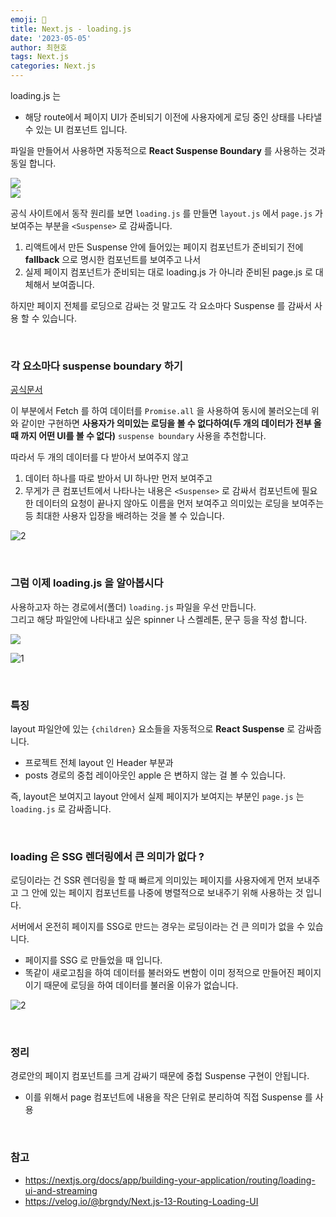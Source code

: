 ```yaml
---
emoji: 📖
title: Next.js - loading.js
date: '2023-05-05'
author: 최현호
tags: Next.js
categories: Next.js
---
```


loading.js 는

- 해당 route에서 페이지 UI가 준비되기 이전에 사용자에게 로딩 중인 상태를 나타낼 수 있는 UI 컴포넌트 입니다.

파일을 만들어서 사용하면 자동적으로 **React Suspense Boundary** 를 사용하는 것과 동일 합니다.

<img src='https://user-images.githubusercontent.com/87301268/236433845-87081c38-e49a-4a03-9c52-66c1731dfd60.png'>

<br>

<img src='https://user-images.githubusercontent.com/87301268/236440573-67365b04-f978-4726-9aa3-7a663015f30d.png'>

<br>

공식 사이트에서 동작 원리를 보면 `loading.js` 를 만들면 `layout.js` 에서 `page.js` 가 보여주는 부분을 `<Suspense>` 로 감싸줍니다.

1. 리액트에서 만든 Suspense 안에 들어있는 페이지 컴포넌트가 준비되기 전에 **fallback** 으로 명시한 컴포넌트를 보여주고 나서
2. 실제 페이지 컴포넌트가 준비되는 대로 loading.js 가 아니라 준비된 page.js 로 대체해서 보여줍니다.

하지만 페이지 전체를 로딩으로 감싸는 것 말고도 각 요소마다 Suspense 를 감싸서 사용 할 수 있습니다.

<br>

### 각 요소마다 suspense boundary 하기

[공식문서](https://nextjs.org/docs/app/building-your-application/data-fetching/fetching#parallel-data-fetching)

이 부분에서 Fetch 를 하여 데이터를 `Promise.all` 을 사용하여 동시에 불러오는데 위와 같이만 구현하면
**사용자가 의미있는 로딩을 볼 수 없다하여(두 개의 데이터가 전부 올 때 까지 어떤 UI를 볼 수 없다)** `suspense boundary` 사용을 추천합니다.

따라서 두 개의 데이터를 다 받아서 보여주지 않고

1. 데이터 하나를 따로 받아서 UI 하나만 먼저 보여주고
2. 무게가 큰 컴포넌트에서 나타나는 내용은 `<Suspense>` 로 감싸서 컴포넌트에 필요한 데이터의 요청이 끝나지 않아도 이름을 먼저 보여주고 의미있는 로딩을 보여주는 등 최대한 사용자 입장을 배려하는 것을 볼 수 있습니다.

![2](https://user-images.githubusercontent.com/87301268/236447780-a8b51462-eb4f-4969-8ee0-0b096b353ed2.png)

<br>

### 그럼 이제 loading.js 을 알아봅시다

사용하고자 하는 경로에서(폴더) `loading.js` 파일을 우선 만듭니다. <br>
그리고 해당 파일안에 나타내고 싶은 spinner 나 스켈레톤, 문구 등을 작성 합니다.

<img src='https://user-images.githubusercontent.com/87301268/236420364-e7988685-3238-463d-9119-a5559be12ae9.png'>

![1](https://user-images.githubusercontent.com/87301268/236421171-9537fb0e-a8cc-45b0-b464-7175280c29c5.gif)

<br>

### 특징

layout 파일안에 있는 `{children}` 요소들을 자동적으로 **React Suspense** 로 감싸줍니다.

- 프로젝트 전체 layout 인 Header 부분과
- posts 경로의 중첩 레이아웃인 apple 은 변하지 않는 걸 볼 수 있습니다.

즉, layout은 보여지고 layout 안에서 실제 페이지가 보여지는 부분인 `page.js` 는 `loading.js` 로 감싸줍니다.

<br>

### loading 은 SSG 렌더링에서 큰 의미가 없다 ?

로딩이라는 건 SSR 렌더링을 할 때 빠르게 의미있는 페이지를 사용자에게 먼저 보내주고
그 안에 있는 페이지 컴포넌트를 나중에 병렬적으로 보내주기 위해 사용하는 것 입니다.

서버에서 온전히 페이지를 SSG로 만드는 경우는 로딩이라는 건 큰 의미가 없을 수 있습니다.

- 페이지를 SSG 로 만들었을 때 입니다.
- 똑같이 새로고침을 하여 데이터를 불러와도 변함이 이미 정적으로 만들어진 페이지이기 때문에 로딩을 하여 데이터를 불러올 이유가 없습니다.

![2](https://user-images.githubusercontent.com/87301268/236428429-da839025-3cf6-48c9-b639-be2d0deceadf.gif)

<br>

### 정리

경로안의 페이지 컴포넌트를 크게 감싸기 때문에 중첩 Suspense 구현이 안됩니다.

- 이를 위해서 page 컴포넌트에 내용을 작은 단위로 분리하여 직접 Suspense 를 사용

<br>

### 참고

- https://nextjs.org/docs/app/building-your-application/routing/loading-ui-and-streaming
- https://velog.io/@brgndy/Next.js-13-Routing-Loading-UI

<br>

```toc

```
